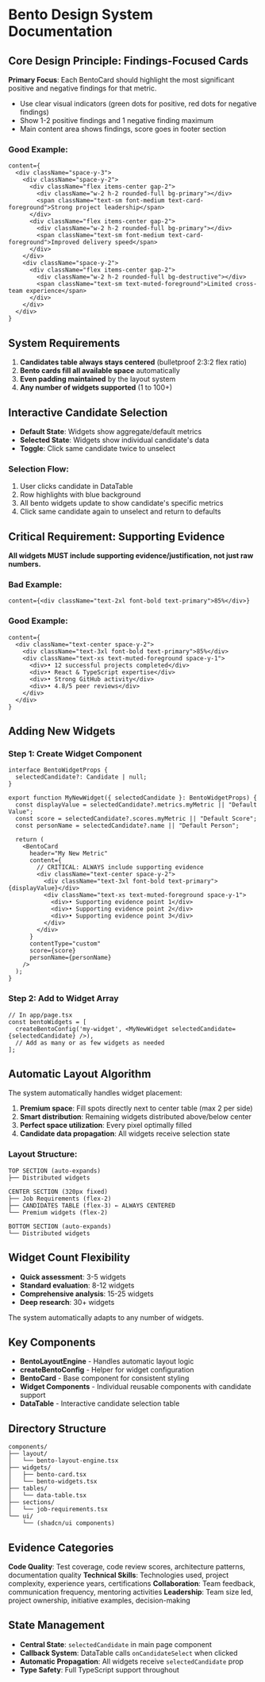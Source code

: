 # Bento Design System Documentation

## Core Design Principle: Findings-Focused Cards

**Primary Focus**: Each BentoCard should highlight the most significant positive and negative findings for that metric.

- Use clear visual indicators (green dots for positive, red dots for negative findings)
- Show 1-2 positive findings and 1 negative finding maximum
- Main content area shows findings, score goes in footer section

### Good Example:
```tsx
content={
  <div className="space-y-3">
    <div className="space-y-2">
      <div className="flex items-center gap-2">
        <div className="w-2 h-2 rounded-full bg-primary"></div>
        <span className="text-sm font-medium text-card-foreground">Strong project leadership</span>
      </div>
      <div className="flex items-center gap-2">
        <div className="w-2 h-2 rounded-full bg-primary"></div>
        <span className="text-sm font-medium text-card-foreground">Improved delivery speed</span>
      </div>
    </div>
    <div className="space-y-2">
      <div className="flex items-center gap-2">
        <div className="w-2 h-2 rounded-full bg-destructive"></div>
        <span className="text-sm text-muted-foreground">Limited cross-team experience</span>
      </div>
    </div>
  </div>
}
```

## System Requirements

1. **Candidates table always stays centered** (bulletproof 2:3:2 flex ratio)
2. **Bento cards fill all available space** automatically
3. **Even padding maintained** by the layout system
4. **Any number of widgets supported** (1 to 100+)

## Interactive Candidate Selection

- **Default State**: Widgets show aggregate/default metrics
- **Selected State**: Widgets show individual candidate's data
- **Toggle**: Click same candidate twice to unselect

### Selection Flow:
1. User clicks candidate in DataTable
2. Row highlights with blue background
3. All bento widgets update to show candidate's specific metrics
4. Click same candidate again to unselect and return to defaults

## Critical Requirement: Supporting Evidence

**All widgets MUST include supporting evidence/justification, not just raw numbers.**

### Bad Example:
```tsx
content={<div className="text-2xl font-bold text-primary">85%</div>}
```

### Good Example:
```tsx
content={
  <div className="text-center space-y-2">
    <div className="text-3xl font-bold text-primary">85%</div>
    <div className="text-xs text-muted-foreground space-y-1">
      <div>• 12 successful projects completed</div>
      <div>• React & TypeScript expertise</div>
      <div>• Strong GitHub activity</div>
      <div>• 4.8/5 peer reviews</div>
    </div>
  </div>
}
```

## Adding New Widgets

### Step 1: Create Widget Component
```tsx
interface BentoWidgetProps {
  selectedCandidate?: Candidate | null;
}

export function MyNewWidget({ selectedCandidate }: BentoWidgetProps) {
  const displayValue = selectedCandidate?.metrics.myMetric || "Default Value";
  const score = selectedCandidate?.scores.myMetric || "Default Score";
  const personName = selectedCandidate?.name || "Default Person";

  return (
    <BentoCard 
      header="My New Metric"
      content={
        // CRITICAL: ALWAYS include supporting evidence
        <div className="text-center space-y-2">
          <div className="text-3xl font-bold text-primary">{displayValue}</div>
          <div className="text-xs text-muted-foreground space-y-1">
            <div>• Supporting evidence point 1</div>
            <div>• Supporting evidence point 2</div>
            <div>• Supporting evidence point 3</div>
          </div>
        </div>
      }
      contentType="custom"
      score={score}
      personName={personName}
    />
  );
}
```

### Step 2: Add to Widget Array
```tsx
// In app/page.tsx
const bentoWidgets = [
  createBentoConfig('my-widget', <MyNewWidget selectedCandidate={selectedCandidate} />),
  // Add as many or as few widgets as needed
];
```
## Automatic Layout Algorithm

The system automatically handles widget placement:

1. **Premium space**: Fill spots directly next to center table (max 2 per side)
2. **Smart distribution**: Remaining widgets distributed above/below center
3. **Perfect space utilization**: Every pixel optimally filled
4. **Candidate data propagation**: All widgets receive selection state

### Layout Structure:
```
TOP SECTION (auto-expands)
├── Distributed widgets

CENTER SECTION (320px fixed)
├── Job Requirements (flex-2)
├── CANDIDATES TABLE (flex-3) ← ALWAYS CENTERED
└── Premium widgets (flex-2)

BOTTOM SECTION (auto-expands)
└── Distributed widgets
```

## Widget Count Flexibility

- **Quick assessment**: 3-5 widgets
- **Standard evaluation**: 8-12 widgets
- **Comprehensive analysis**: 15-25 widgets
- **Deep research**: 30+ widgets

The system automatically adapts to any number of widgets.

## Key Components

- **BentoLayoutEngine** - Handles automatic layout logic
- **createBentoConfig** - Helper for widget configuration
- **BentoCard** - Base component for consistent styling
- **Widget Components** - Individual reusable components with candidate support
- **DataTable** - Interactive candidate selection table

## Directory Structure

```
components/
├── layout/
│   └── bento-layout-engine.tsx
├── widgets/
│   ├── bento-card.tsx
│   └── bento-widgets.tsx
├── tables/
│   └── data-table.tsx
├── sections/
│   └── job-requirements.tsx
└── ui/
    └── (shadcn/ui components)
```

## Evidence Categories

**Code Quality**: Test coverage, code review scores, architecture patterns, documentation quality
**Technical Skills**: Technologies used, project complexity, experience years, certifications
**Collaboration**: Team feedback, communication frequency, mentoring activities
**Leadership**: Team size led, project ownership, initiative examples, decision-making

## State Management

- **Central State**: `selectedCandidate` in main page component
- **Callback System**: DataTable calls `onCandidateSelect` when clicked
- **Automatic Propagation**: All widgets receive `selectedCandidate` prop
- **Type Safety**: Full TypeScript support throughout 